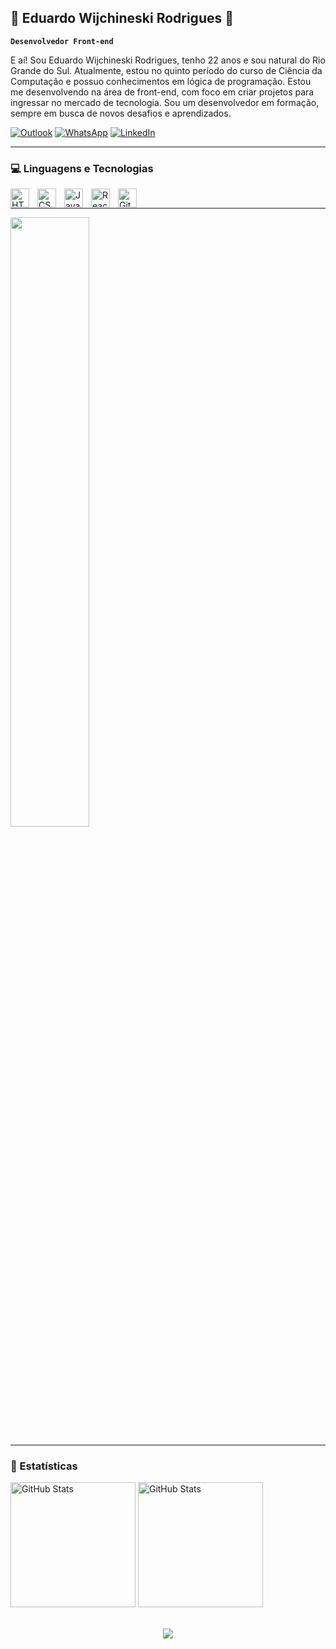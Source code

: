 ## 🚀 Eduardo Wijchineski Rodrigues  🚀

**`Desenvolvedor Front-end`**

E aí! Sou Eduardo Wijchineski Rodrigues, tenho 22 anos e sou natural do Rio Grande do Sul. Atualmente, estou no quinto período do curso de Ciência da Computação e possuo conhecimentos em lógica de programação. Estou me desenvolvendo na área de front-end, com foco em criar projetos para ingressar no mercado de tecnologia. Sou um desenvolvedor em formação, sempre em busca de novos desafios e aprendizados.
<br/>

[![Outlook](https://img.shields.io/badge/Outlook-0078D4?style=for-the-badge&logo=outlook&logoColor=white)](mailto:eduardowijchineski@outlook.com) 
[![WhatsApp](https://img.shields.io/badge/WhatsApp-25D366?style=for-the-badge&logo=whatsapp&logoColor=white)](https://w.app/7xwsa4) 
[![LinkedIn](https://img.shields.io/badge/LinkedIn-0077B5?style=for-the-badge&logo=linkedin&logoColor=white)](https://linkedin.com/in/eduardo-wijchineski-rodrigues-173543222) 

---

### 💻 Linguagens e Tecnologias


  <img 
      align="left" 
      alt="HTML"
      title="HTML" 
      width="30px" 
      style="padding-right: 10px;" 
      src="https://cdn.jsdelivr.net/gh/devicons/devicon@latest/icons/html5/html5-original.svg" 
  />
  <img 
      align="left" 
      alt="CSS" 
      title="CSS"
      width="30px" 
      style="padding-right: 10px;" 
      src="https://cdn.jsdelivr.net/gh/devicons/devicon@latest/icons/css3/css3-original.svg" 
  />
  <img 
      align="left" 
      alt="JavaScript" 
      title="JavaScript"
      width="30px" 
      style="padding-right: 10px;" 
      src="https://cdn.jsdelivr.net/gh/devicons/devicon@latest/icons/javascript/javascript-original.svg" 
  />
  <img 
      align="left" 
      alt="React"
      title="React" 
      width="30px" 
      style="padding-right: 10px;" 
      src="https://cdn.jsdelivr.net/gh/devicons/devicon@latest/icons/react/react-original.svg" 
  />
  <img 
      align="left" 
      alt="Git" 
      title="Git"
      width="30px" 
      style="padding-right: 10px;" 
      src="https://cdn.jsdelivr.net/gh/devicons/devicon@latest/icons/git/git-original.svg" 
  />
  
<br/>

---

<div  align="">
  <img src="https://reactiongifs.me/cdn-cgi/imagedelivery/S36QsAbHn6yI9seDZ7V8aA/38434155-d1ec-4933-5b1e-94a07a5b6500/w=500" width="50%">
</div>
  
---

### 🤖 Estatísticas


<div  align="left">
  <img alt="GitHub Stats" height="200" src="https://github-readme-stats.vercel.app/api?username=EduardoWR&theme=blue_navy&locale=pt-br"/>
  <img  alt="GitHub Stats" height="200" src="https://github-readme-stats.vercel.app/api/top-langs/?username=EduardoWR&theme=blue_navy&locale=pt-br&custom_title=Tecnologias&layout=compact" />
</div>
</br>
<p align="center">   <img alingn="center" src="https://profile-counter.glitch.me/EduardoWR/count.svg" /></p>
